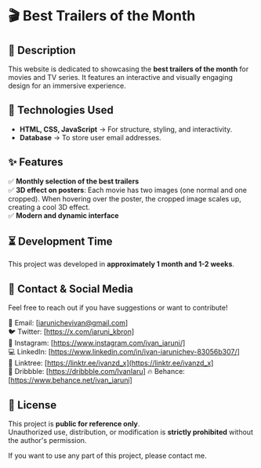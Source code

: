 # 🎬 Best Trailers of the Month  

## 📌 Description  
This website is dedicated to showcasing the **best trailers of the month** for movies and TV series. It features an interactive and visually engaging design for an immersive experience.  

## 🚀 Technologies Used  
- **HTML, CSS, JavaScript** → For structure, styling, and interactivity.  
- **Database** → To store user email addresses.  

## ✨ Features  
✅ **Monthly selection of the best trailers**  
✅ **3D effect on posters**: Each movie has two images (one normal and one cropped). When hovering over the poster, the cropped image scales up, creating a cool 3D effect.  
✅ **Modern and dynamic interface**  

## ⏳ Development Time  
This project was developed in **approximately 1 month and 1-2 weeks**.  

## 📩 Contact & Social Media  
Feel free to reach out if you have suggestions or want to contribute!  

📧 Email: [iarunichevivan@gmail.com]  
🐦 Twitter: [https://x.com/iaruni_kbron]  
📸 Instagram: [https://www.instagram.com/ivan_iaruni/]  
💻 LinkedIn: [https://www.linkedin.com/in/ivan-iarunichev-83056b307/]  
🔗 Linktree: [https://linktr.ee/ivanzd_x](https://linktr.ee/ivanzd_x]  
📝 Dribbble: [https://dribbble.com/IvanIaru]
🔥 Behance: [https://www.behance.net/ivan_iaruni]

## 📄 License  
This project is **public for reference only**.  
Unauthorized use, distribution, or modification is **strictly prohibited** without the author's permission.  

If you want to use any part of this project, please contact me. 
